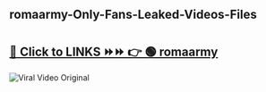 
 ## romaarmy-Only-Fans-Leaked-Videos-Files

# <h2><a href="https://mediaupload.pro?romaarmy">🔗 Click to LINKS ⏩⏩ 👉 🟢 romaarmy </a></h2>

<a href="https://mediaupload.pro?romaarmy" rel="nofollow" data-target="animated-image.originalLink"><img src="https://i.ibb.co.com/xMMVF88/686577567.gif" alt="Viral Video Original" style="max-width: 100%; display: inline-block;" data-target="animated-image.originalImage"></a>